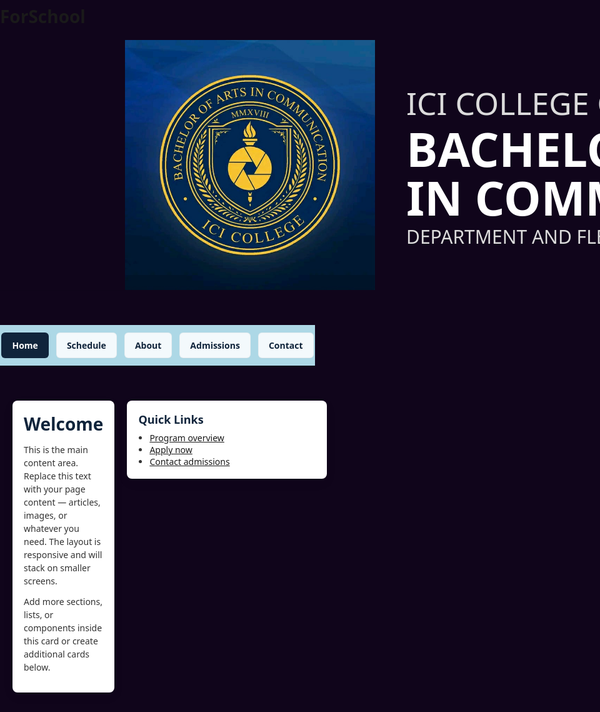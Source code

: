 # ForSchool
<!DOCTYPE html>
<html lang="en">
<style>
html, body {
    background: #10051B;
    margin: 0;
    padding: 0;
    font-family: "Segoe UI", Roboto, Arial, sans-serif;
}
.header {
    background: #10051B;
    display: flex;
    justify-content: left; 
    align-items: left;
    box-shadow: 0 1px 0 rgba(0,0,0,0.08);
    min-height: 120px;
}
.header-bar {
    background: transparent;
    display: flex;
    align-items: left;
    justify-content: left;
    gap: 24px;
    width: 100%;
    max-width: 1100px;
    box-sizing: border-box;
    padding: 0px;
    flex-wrap: wrap;
}
.brand {
    display: flex;
    flex-direction: row;
    align-items: center;
    gap: 50px;
    width: 100%;
    flex: 1 1 auto;
    min-width: 0;
}
.brand img {    
    flex: 0 0 400px;   
    width: 400px;
    max-width: 400px;
    height: auto;
    display: block;
    object-fit: contain;
    padding-left: 200px;
    border-radius: 0;
}
.brand-text {
    flex: 1 1 auto;   
    min-width: 0;
    width: 100%;
    text-align: left;
}
.brand-text .title {
    margin: 0;
    width: 800px;
    font-size: 75px;  
    font-weight: 700;
    color: #ffffff;
    line-height: 1.05;
    white-space: normal;     
    overflow: visible;
    text-overflow: clip;
}
.brand-text .subtitle {
    margin: 2px 0 0 0;
    width: 900px;
    font-size: 50px;
    color: #dcdcdc;
    white-space: normal;
    overflow: visible;
    text-overflow: clip;
}
.brand-text .subtitle2 {
    margin: 2px 0 0 0;
    width: 800px;
    font-size: 30px;
    color: #dcdcdc;
    white-space: normal;
    overflow: visible;
    text-overflow: clip;
}
.header-flex {
    flex: 1;
}
.nav {
    background: #add8e6;
    display: flex;
    justify-content: center; 
    box-shadow: 0 1px 0 rgba(0, 0, 0, 0.06);
}
.nav-bar {
    width: 100%;
    max-width: 1100px;
    padding: 12px 16px;
    box-sizing: border-box;
    background: transparent;
    display: flex;
    align-items: center;
    justify-content: center; 
}
.menu {
    display: flex;
    gap: 12px;
    align-items: center;
    justify-content: center;
}
.menu a {
    display: inline-block;
    text-decoration: none;
    color: #10243b;
    background: rgba(255,255,255,0.85);
    padding: 10px 16px;
    border-radius: 6px;
    font-weight: 600;
    border: 1px solid rgba(16,36,59,0.06);
    transition: background .15s, transform .08s;
    box-shadow: 0 1px 0 rgba(0,0,0,0.02);
}
.menu a:hover {
    background: rgba(255,255,255,1);
    transform: translateY(1px);
}
.menu a.active {
    background: #10243b;
    color: #fff;
}
@media (max-width: 640px) {
    .header {
        padding: 12px 0;
        min-height: 72px;
    }
    .header-bar {
        padding: 0 16px;
    }
    .brand {
        flex-direction: column;
        gap: 8px;
        align-items: center;
        text-align: center;
        width: 100%;
    }
    .brand img {
        flex: 0 0 200px;
        width: 200px;
        max-width: 80%;
    }
    .brand-text .title { font-size: 18px; }
    .brand-text .subtitle { font-size: 12px; }
    .nav-bar { padding: 8px 12px; }
    .menu {
        gap: 8px;
        overflow-x: auto;
        -webkit-overflow-scrolling: touch;
    }
        .menu a { padding: 8px 12px; font-size: 14px; }
}
.content {
    background: transparent;
    padding: 36px 0;
}
.content-bar {
    max-width: 1100px;
    margin: 0 auto;
    padding: 20px;
    box-sizing: border-box;
}
.content-grid {
    display: grid;
    grid-template-columns: 1fr 320px; 
    gap: 20px;
    align-items: start;
}
@media (max-width: 900px) {
    .content-grid {
        grid-template-columns: 1fr; 
    }
}
.card {
    background: #fff;
    border-radius: 8px;
    padding: 18px;
    box-shadow: 0 6px 18px rgba(0,0,0,0.06);
    color: #10243b;
}
.h1 {
    font-size: 28px;
    margin: 0 0 12px 0;
    font-weight: 700;
}
.p {
    margin: 0 0 12px 0;
    line-height: 1.5;
    color: #333;
}
</style>
<body>
    <header class="header">
        <div class="header-bar">
            <div class="brand">
                <img src="Logo1.jpg" alt="ICI College BACOMM brand logo">
                <div class="brand-text">
                    <div class="subtitle">ICI COLLEGE OF ARTS & TECHNOLOGY</div>
                    <h1 class="title">BACHELOR OF ARTS IN COMMUNICATION</h1>
                    <div class="subtitle2">DEPARTMENT AND FLEXIBLE EDUCATION</div>
                </div>
            </div>
        </div>
    </header>
    <nav class="nav" aria-label="Main navigation">
        <div class="nav-bar">
            <div class="menu">
                <a href="#" class="active">Home</a>
                <a href="#">Schedule</a>
                <a href="#">About</a>
                <a href="#">Admissions</a>
                <a href="#">Contact</a>
            </div>
        </div>
    </nav>
    <main class="content" role="main">
        <div class="content-bar">
            <div class="content-grid">
                <!-- Main column -->
                <section class="card" aria-labelledby="main-heading">
                    <h1 id="main-heading" class="h1">Welcome</h1>
                    <p class="p">This is the main content area. Replace this text with your page content — articles, images, or whatever you need. The layout is responsive and will stack on smaller screens.</p>
                    <p class="p">Add more sections, lists, or components inside this card or create additional cards below.</p>
                </section>
                <!-- Sidebar -->
                <aside class="card" aria-label="Sidebar">
                    <h2 class="h1" style="font-size:18px;margin-bottom:8px;">Quick Links</h2>
                    <ul style="margin:0;padding:0 0 0 18px;color:#333;">
                        <li><a href="#">Program overview</a></li>
                        <li><a href="#">Apply now</a></li>
                        <li><a href="#">Contact admissions</a></li>
                    </ul>
                </aside>
            </div>
        </div>
    </main>

</body>

</html>
